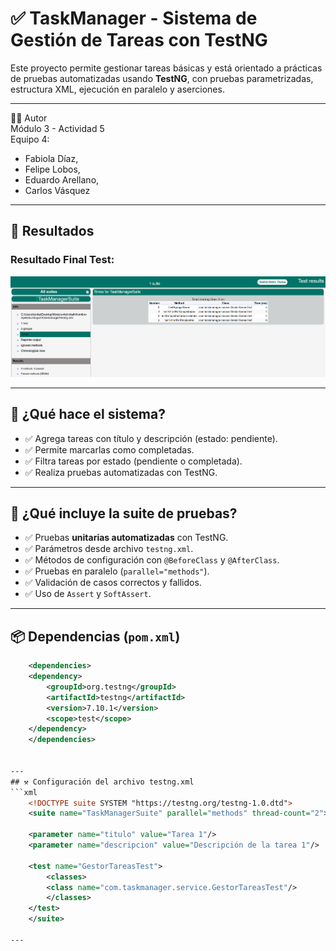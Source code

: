 # ✅ TaskManager - Sistema de Gestión de Tareas con TestNG
Este proyecto permite gestionar tareas básicas y está orientado a prácticas de pruebas automatizadas usando **TestNG**, con pruebas parametrizadas, estructura XML, ejecución en paralelo y aserciones.

---

👨‍💻 Autor  
Módulo 3 - Actividad 5  
Equipo 4:  
- Fabiola Díaz,
- Felipe Lobos,
- Eduardo Arellano, 
- Carlos Vásquez
---

## 🔁 Resultados


###  Resultado Final Test: 
![Fase Resultado](./assets/resultado.png)

---

## 🚀 ¿Qué hace el sistema?

- ✅ Agrega tareas con título y descripción (estado: pendiente).
- ✅ Permite marcarlas como completadas.
- ✅ Filtra tareas por estado (pendiente o completada).
- ✅ Realiza pruebas automatizadas con TestNG.

---

## 🧪 ¿Qué incluye la suite de pruebas?

- ✅ Pruebas **unitarias automatizadas** con TestNG.
- ✅ Parámetros desde archivo `testng.xml`.
- ✅ Métodos de configuración con `@BeforeClass` y `@AfterClass`.
- ✅ Pruebas en paralelo (`parallel="methods"`).
- ✅ Validación de casos correctos y fallidos.
- ✅ Uso de `Assert` y `SoftAssert`.

---


## 📦 Dependencias (`pom.xml`)

```xml
    <dependencies>
    <dependency>
        <groupId>org.testng</groupId>
        <artifactId>testng</artifactId>
        <version>7.10.1</version>
        <scope>test</scope>
    </dependency>
    </dependencies>


---
## ⚒️ Configuración del archivo testng.xml
```xml
    <!DOCTYPE suite SYSTEM "https://testng.org/testng-1.0.dtd">
    <suite name="TaskManagerSuite" parallel="methods" thread-count="2">

    <parameter name="titulo" value="Tarea 1"/>
    <parameter name="descripcion" value="Descripción de la tarea 1"/>

    <test name="GestorTareasTest">
        <classes>
        <class name="com.taskmanager.service.GestorTareasTest"/>
        </classes>
    </test>
    </suite>

---

